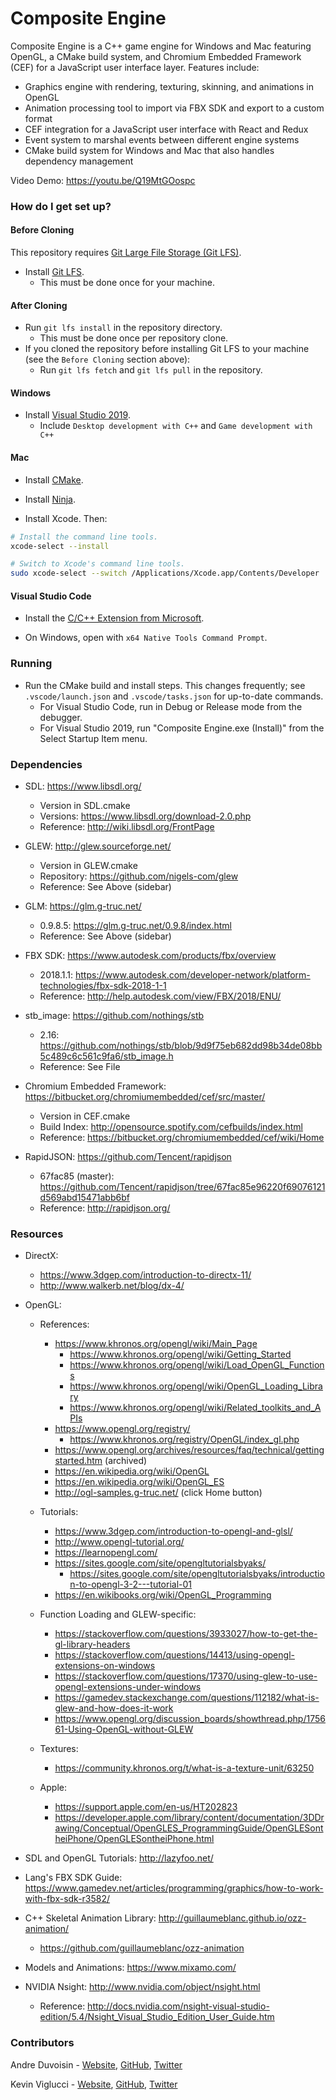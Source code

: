 # Composite Engine

Composite Engine is a C++ game engine for Windows and Mac featuring OpenGL, a CMake build system,
and Chromium Embedded Framework (CEF) for a JavaScript user interface layer. Features include:

- Graphics engine with rendering, texturing, skinning, and animations in OpenGL
- Animation processing tool to import via FBX SDK and export to a custom format
- CEF integration for a JavaScript user interface with React and Redux
- Event system to marshal events between different engine systems
- CMake build system for Windows and Mac that also handles dependency management

Video Demo: https://youtu.be/Q19MtGOospc

### How do I get set up?

#### Before Cloning

This repository requires [Git Large File Storage (Git LFS)](https://git-lfs.github.com/).

- Install [Git LFS](https://git-lfs.github.com/).
  - This must be done once for your machine.

#### After Cloning

- Run `git lfs install` in the repository directory.
  - This must be done once per repository clone.
- If you cloned the repository before installing Git LFS to your machine (see the `Before Cloning` section above):
  - Run `git lfs fetch` and `git lfs pull` in the repository.

#### Windows

- Install [Visual Studio 2019](https://www.visualstudio.com/downloads/).
  - Include `Desktop development with C++` and `Game development with C++`

#### Mac

- Install [CMake](https://cmake.org/download/).

- Install [Ninja](https://ninja-build.org).

- Install Xcode. Then:

```sh
# Install the command line tools.
xcode-select --install

# Switch to Xcode's command line tools.
sudo xcode-select --switch /Applications/Xcode.app/Contents/Developer
```

#### Visual Studio Code

- Install the [C/C++ Extension from Microsoft](https://marketplace.visualstudio.com/items?itemName=ms-vscode.cpptools).

- On Windows, open with `x64 Native Tools Command Prompt`.

### Running

- Run the CMake build and install steps. This changes frequently; see `.vscode/launch.json` and `.vscode/tasks.json` for up-to-date commands.
  - For Visual Studio Code, run in Debug or Release mode from the debugger.
  - For Visual Studio 2019, run "Composite Engine.exe (Install)" from the Select Startup Item menu.

### Dependencies

- SDL: https://www.libsdl.org/

  - Version in SDL.cmake
  - Versions: https://www.libsdl.org/download-2.0.php
  - Reference: http://wiki.libsdl.org/FrontPage

- GLEW: http://glew.sourceforge.net/

  - Version in GLEW.cmake
  - Repository: https://github.com/nigels-com/glew
  - Reference: See Above (sidebar)

- GLM: https://glm.g-truc.net/

  - 0.9.8.5: https://glm.g-truc.net/0.9.8/index.html
  - Reference: See Above (sidebar)

- FBX SDK: https://www.autodesk.com/products/fbx/overview

  - 2018.1.1: https://www.autodesk.com/developer-network/platform-technologies/fbx-sdk-2018-1-1
  - Reference: http://help.autodesk.com/view/FBX/2018/ENU/

- stb_image: https://github.com/nothings/stb

  - 2.16: https://github.com/nothings/stb/blob/9d9f75eb682dd98b34de08bb5c489c6c561c9fa6/stb_image.h
  - Reference: See File

- Chromium Embedded Framework: https://bitbucket.org/chromiumembedded/cef/src/master/

  - Version in CEF.cmake
  - Build Index: http://opensource.spotify.com/cefbuilds/index.html
  - Reference: https://bitbucket.org/chromiumembedded/cef/wiki/Home

- RapidJSON: https://github.com/Tencent/rapidjson

  - 67fac85 (master): https://github.com/Tencent/rapidjson/tree/67fac85e96220f69076121d569abd15471abb6bf
  - Reference: http://rapidjson.org/

### Resources

- DirectX:

  - https://www.3dgep.com/introduction-to-directx-11/
  - http://www.walkerb.net/blog/dx-4/

- OpenGL:

  - References:

    - https://www.khronos.org/opengl/wiki/Main_Page
      - https://www.khronos.org/opengl/wiki/Getting_Started
      - https://www.khronos.org/opengl/wiki/Load_OpenGL_Functions
      - https://www.khronos.org/opengl/wiki/OpenGL_Loading_Library
      - https://www.khronos.org/opengl/wiki/Related_toolkits_and_APIs
    - https://www.opengl.org/registry/
      - https://www.khronos.org/registry/OpenGL/index_gl.php
    - https://www.opengl.org/archives/resources/faq/technical/gettingstarted.htm (archived)
    - https://en.wikipedia.org/wiki/OpenGL
    - https://en.wikipedia.org/wiki/OpenGL_ES
    - http://ogl-samples.g-truc.net/ (click Home button)

  - Tutorials:

    - https://www.3dgep.com/introduction-to-opengl-and-glsl/
    - http://www.opengl-tutorial.org/
    - https://learnopengl.com/
    - https://sites.google.com/site/opengltutorialsbyaks/
      - https://sites.google.com/site/opengltutorialsbyaks/introduction-to-opengl-3-2---tutorial-01
    - https://en.wikibooks.org/wiki/OpenGL_Programming

  - Function Loading and GLEW-specific:

    - https://stackoverflow.com/questions/3933027/how-to-get-the-gl-library-headers
    - https://stackoverflow.com/questions/14413/using-opengl-extensions-on-windows
    - https://stackoverflow.com/questions/17370/using-glew-to-use-opengl-extensions-under-windows
    - https://gamedev.stackexchange.com/questions/112182/what-is-glew-and-how-does-it-work
    - https://www.opengl.org/discussion_boards/showthread.php/175661-Using-OpenGL-without-GLEW

  - Textures:

    - https://community.khronos.org/t/what-is-a-texture-unit/63250

  - Apple:

    - https://support.apple.com/en-us/HT202823
    - https://developer.apple.com/library/content/documentation/3DDrawing/Conceptual/OpenGLES_ProgrammingGuide/OpenGLESontheiPhone/OpenGLESontheiPhone.html

- SDL and OpenGL Tutorials: http://lazyfoo.net/

- Lang's FBX SDK Guide: https://www.gamedev.net/articles/programming/graphics/how-to-work-with-fbx-sdk-r3582/

- C++ Skeletal Animation Library: http://guillaumeblanc.github.io/ozz-animation/

  - https://github.com/guillaumeblanc/ozz-animation

- Models and Animations: https://www.mixamo.com/

- NVIDIA Nsight: http://www.nvidia.com/object/nsight.html

  - Reference: http://docs.nvidia.com/nsight-visual-studio-edition/5.4/Nsight_Visual_Studio_Edition_User_Guide.htm

### Contributors

Andre Duvoisin - [Website](https://andreduvoisin.com/), [GitHub](https://github.com/andreduvoisin), [Twitter](https://twitter.com/andreduvoisin)

Kevin Viglucci - [Website](https://viglucci.io/), [GitHub](https://github.com/viglucci), [Twitter](https://twitter.com/vigs072)
